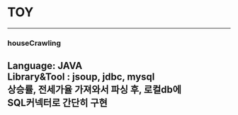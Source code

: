 # TOY

---
### houseCrawling

**Language**: JAVA <br>
**Library&Tool** : jsoup, jdbc, mysql <br>
상승률, 전세가율 가져와서 파싱 후, 로컬db에  <br>
SQL커넥터로 간단히 구현
---



